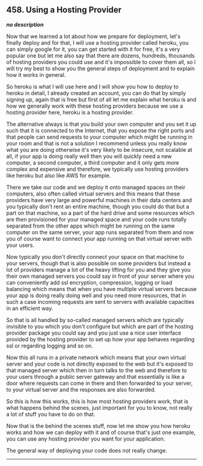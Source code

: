 ## 458. Using a Hosting Provider

<strong><em>no description</em></strong>

Now that we learned a lot about how we prepare for deployment, let's finally
deploy and for that, I will use a hosting provider called heroku, you can simply
google for it, you can get started with it for free, it's a very popular one but
let me also say that there are dozens, hundreds, thousands of hosting providers
you could use and it's impossible to cover them all, so I will try my best to
show you the general steps of deployment and to explain how it works in general.


So heroku is what I will use here and I will show you how to deploy to heroku in
detail, I already created an account, you can do that by simply signing up,
again that is free but first of all let me explain what heroku is and how we
generally work with these hosting providers because we use a hosting provider
here, heroku is a hosting provider. 

The alternative always is that you build your own computer and you set it up
such that it is connected to the Internet, that you expose the right ports and
that people can send requests to your computer which might be running in your
room and that is not a solution I recommend unless you really know what you are
doing otherwise it's very likely to be insecure, not scalable at all, if your
app is doing really well then you will quickly need a new computer, a second
computer, a third computer and it only gets more complex and expensive and
therefore, we typically use hosting providers like heroku but also like AWS for
example. 

There we take our code and we deploy it onto managed spaces on their computers,
also often called virtual servers and this means that these providers have very
large and powerful machines in their data centers and you typically don't rent
an entire machine, though you could do that but a part on that machine, so a
part of the hard drive and some resources which are then provisioned for your
managed space and your code runs totally separated from the other apps which
might be running on the same computer on the same server, your app runs
separated from them and now you of course want to connect your app running on
that virtual server with your users. 

Now typically you don't directly connect your space on that machine to your
servers, though that is also possible on some providers but instead a lot of
providers manage a lot of the heavy lifting for you and they give you their own
managed servers you could say in front of your server where you can conveniently
add ssl encryption, compression, logging or load balancing which means that when
you have multiple virtual servers because your app is doing really doing well
and you need more resources, that in such a case incoming requests are sent to
servers with available capacities in an efficient way. 

So that is all handled by so-called managed servers which are typically
invisible to you which you don't configure but which are part of the hosting
provider package you could say and you just use a nice user interface provided
by the hosting provider to set up how your app behaves regarding ssl or
regarding logging and so on. 

Now this all runs in a private network which means that your own virtual server
and your code is not directly exposed to the web but it's exposed to that
managed server which then in turn talks to the web and therefore to your users
through a public server gateway and that essentially is like a door where
requests can come in there and then forwarded to your server, to your virtual
server and the responses are also forwarded. 

So this is how this works, this is how most hosting providers work, that is what
happens behind the scenes, just important for you to know, not really a lot of
stuff you have to do on that. 

Now that is the behind the scenes stuff, now let me show you how heroku works
and how we can deploy with it and of course that's just one example, you can use
any hosting provider you want for your application. 

The general way of deploying your code does not really change. 

---